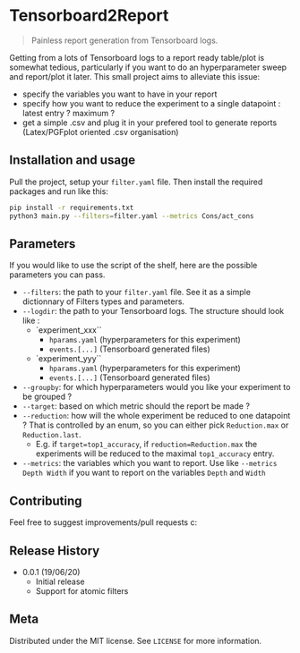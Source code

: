# Tensorboard2Report
> Painless report generation from Tensorboard logs.

<!-- [![NPM Version][npm-image]][npm-url]
[![Build Status][travis-image]][travis-url]
[![Downloads Stats][npm-downloads]][npm-url] -->

Getting from a lots of Tensorboard logs to a report ready table/plot is somewhat tedious, particularly if you want to do an hyperparameter sweep and report/plot it later.
This small project aims to alleviate this issue:
- specify the variables you want to have in your report
- specify how you want to reduce the experiment to a single datapoint : latest entry ? maximum ?
- get a simple .csv and plug it in your prefered tool to generate reports (Latex/PGFplot oriented .csv organisation)

<!-- ![](header.png) -->

## Installation and usage

Pull the project, setup your `filter.yaml` file. Then install the required packages and run like this:
```sh
pip install -r requirements.txt
python3 main.py --filters=filter.yaml --metrics Cons/act_cons
```
<!-- OS X & Linux:

```sh
npm install my-crazy-module --save
```

Windows:

```sh
edit autoexec.bat
``` -->

## Parameters
If you would like to use the script of the shelf, here are the possible parameters you can pass.

- `--filters`: the path to your `filter.yaml` file. See it as a simple dictionnary of Filters types and parameters.
- `--logdir`: the path to your Tensorboard logs. The structure should look like :
    - `experiment_xxx``
        - `hparams.yaml` (hyperparameters for this experiment)
        - `events.[...]` (Tensorboard generated files)
    - `experiment_yyy``
        - `hparams.yaml` (hyperparameters for this experiment)
        - `events.[...]` (Tensorboard generated files)
- `--groupby`: for which hyperparameters would you like your experiment to be grouped ?
- `--target`: based on which metric should the report be made ?
- `--reduction`: how will the whole experiment be reduced to one datapoint ? That is controlled by an enum, so you can either pick `Reduction.max` or `Reduction.last`.
    - E.g. if `target=top1_accuracy`, if `reduction=Reduction.max` the experiments will be reduced to the maximal `top1_accuracy` entry.
- `--metrics`: the variables which you want to report. Use like `--metrics Depth Width` if you want to report on the variables `Depth` and `Width`

<!-- _For more examples and usage, please refer to the [Wiki][wiki]._ -->

## Contributing
Feel free to suggest improvements/pull requests c:

## Release History

* 0.0.1 (19/06/20)
    *  Initial release
    * Support for atomic filters

## Meta

<!-- Your Name – [@YourTwitter](https://twitter.com/dbader_org) – YourEmail@example.com -->

Distributed under the MIT license. See ``LICENSE`` for more information.

<!-- [https://github.com/yourname/github-link](https://github.com/dbader/) -->
<!-- 
## Contributing

1. Fork it (<https://github.com/yourname/yourproject/fork>)
2. Create your feature branch (`git checkout -b feature/fooBar`)
3. Commit your changes (`git commit -am 'Add some fooBar'`)
4. Push to the branch (`git push origin feature/fooBar`)
5. Create a new Pull Request -->

<!-- Markdown link & img dfn's -->
<!-- [npm-image]: https://img.shields.io/npm/v/datadog-metrics.svg?style=flat-square
[npm-url]: https://npmjs.org/package/datadog-metrics
[npm-downloads]: https://img.shields.io/npm/dm/datadog-metrics.svg?style=flat-square
[travis-image]: https://img.shields.io/travis/dbader/node-datadog-metrics/master.svg?style=flat-square
[travis-url]: https://travis-ci.org/dbader/node-datadog-metrics
[wiki]: https://github.com/yourname/yourproject/wiki -->